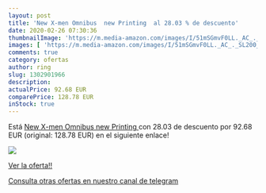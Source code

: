 ```yaml
---
layout: post
title: 'New X-men Omnibus  new Printing  al 28.03 % de descuento'
date: 2020-02-26 07:30:36
thumbnailImage: 'https://m.media-amazon.com/images/I/51mSGmvF0LL._AC_._SL200_.jpg'
images: [ 'https://m.media-amazon.com/images/I/51mSGmvF0LL._AC_._SL200_.jpg' ]
comments: true
category: ofertas
author: ring
slug: 1302901966
description:
actualPrice: 92.68 EUR
comparePrice: 128.78 EUR
inStock: true
---
```


Está [New X-men Omnibus  new Printing ](https://www.amazon.com/dp/1302901966/?tag=redken08-20) con 28.03 de descuento por 92.68 EUR (original: 128.78 EUR) en el siguiente enlace!

[![](https://m.media-amazon.com/images/I/51mSGmvF0LL._AC_._SL200_.jpg)](https://www.amazon.com/dp/1302901966/?tag=redken08-20)

[Ver la oferta!!](https://www.amazon.com/dp/1302901966/?tag=redken08-20)

[Consulta otras ofertas en nuestro canal de telegram](https://t.me/s/ofertas25)
